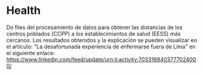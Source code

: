 # Health
Do files del procesamiento de datos para obtener las distancias de los centros poblados (CCPP) a los establecimientos de salud (EESS) más cercanos. Los resultados obtenidos y la explicación se pueden visualizar en el artículo: "La desafortunada experiencia de enfermarse fuera de Lima" en el siguiente enlace: https://www.linkedin.com/feed/update/urn:li:activity:7033169403777024000/
